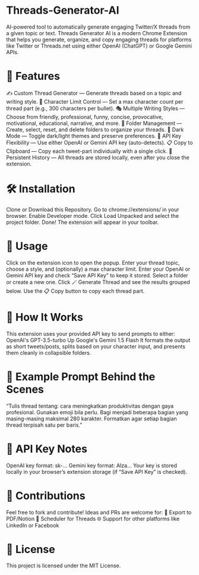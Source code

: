 # Threads-Generator-AI
AI-powered tool to automatically generate engaging Twitter/X threads from a given topic or text.
Threads Generator AI is a modern Chrome Extension that helps you generate, organize, and copy engaging threads for platforms like Twitter or Threads.net using either OpenAI (ChatGPT) or Google Gemini APIs.

# 🚀 Features
✍️ Custom Thread Generator — Generate threads based on a topic and writing style.
📐 Character Limit Control — Set a max character count per thread part (e.g., 300 characters per bullet).
🎭 Multiple Writing Styles — Choose from friendly, professional, funny, concise, provocative, motivational, educational, narrative, and more.
📁 Folder Management — Create, select, reset, and delete folders to organize your threads.
🌙 Dark Mode — Toggle dark/light themes and preserve preferences.
🔑 API Key Flexibility — Use either OpenAI or Gemini API key (auto-detects).
📋 Copy to Clipboard — Copy each tweet-part individually with a single click.
💾 Persistent History — All threads are stored locally, even after you close the extension.

# 🛠 Installation
Clone or Download this Repository.
Go to chrome://extensions/ in your browser.
Enable Developer mode.
Click Load Unpacked and select the project folder.
Done! The extension will appear in your toolbar.

# 🔧 Usage
Click on the extension icon to open the popup.
Enter your thread topic, choose a style, and (optionally) a max character limit.
Enter your OpenAI or Gemini API key and check “Save API Key” to keep it stored.
Select a folder or create a new one.
Click 🪄 Generate Thread and see the results grouped below.
Use the 📋 Copy button to copy each thread part.

# 🧠 How It Works
This extension uses your provided API key to send prompts to either:
OpenAI's GPT-3.5-turbo Up
Google's Gemini 1.5 Flash
It formats the output as short tweets/posts, splits based on your character input, and presents them cleanly in collapsible folders.

# 📌 Example Prompt Behind the Scenes
“Tulis thread tentang: cara meningkatkan produktivitas dengan gaya profesional. Gunakan emoji bila perlu. Bagi menjadi beberapa bagian yang masing-masing maksimal 280 karakter. Formatkan agar setiap bagian thread terpisah satu per baris.”

# 🔐 API Key Notes
OpenAI key format: sk-...
Gemini key format: AIza...
Your key is stored locally in your browser’s extension storage (if “Save API Key” is checked).

# 📣 Contributions
Feel free to fork and contribute! Ideas and PRs are welcome for:
🔄 Export to PDF/Notion
📅 Scheduler for Threads
🌐 Support for other platforms like LinkedIn or Facebook

# 📝 License
This project is licensed under the MIT License.

